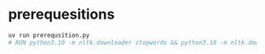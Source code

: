 # prerequesitions

```bash
uv run prerequsition.py
# RUN python3.10 -m nltk.downloader stopwords && python3.10 -m nltk.downloader punkt
```